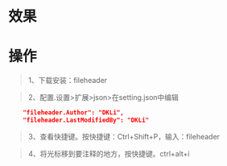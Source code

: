 # 效果

# 操作

> 1、下载安装：fileheader

> 2、配置.设置>扩展>json>在setting.json中编辑
```json
    "fileheader.Author": "DKLi",
    "fileheader.LastModifiedBy": "DKLi"
```

> 3、查看快捷键。按快捷键：Ctrl+Shift+P，输入：fileheader

> 4、将光标移到要注释的地方，按快捷键。ctrl+alt+i